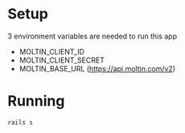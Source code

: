 # Setup

3 environment variables are needed to run this app

* MOLTIN_CLIENT_ID
* MOLTIN_CLIENT_SECRET
* MOLTIN_BASE_URL (https://api.moltin.com/v2)

# Running

`rails s`
